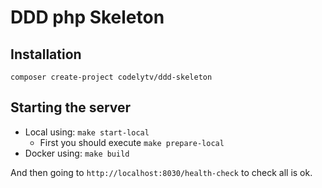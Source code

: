 # DDD php Skeleton

## Installation

`composer create-project codelytv/ddd-skeleton`

## Starting the server
* Local using: `make start-local`
  * First you should execute `make prepare-local`
* Docker using: `make build`

And then going to `http://localhost:8030/health-check` to check all is ok.
